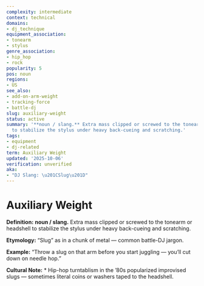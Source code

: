 ```yaml
---
complexity: intermediate
context: technical
domains:
- dj_technique
equipment_association:
- tonearm
- stylus
genre_association:
- hip_hop
- rock
popularity: 5
pos: noun
regions:
- US
see_also:
- add-on-arm-weight
- tracking-force
- battle-dj
slug: auxiliary-weight
status: active
summary: '**noun / slang.** Extra mass clipped or screwed to the tonearm or headshell
  to stabilize the stylus under heavy back-cueing and scratching.'
tags:
- equipment
- dj-related
term: Auxiliary Weight
updated: '2025-10-06'
verification: unverified
aka:
- "DJ Slang: \u201CSlug\u201D"
---
```


# Auxiliary Weight

**Definition:** **noun / slang.** Extra mass clipped or screwed to the tonearm or headshell to stabilize the stylus under heavy back-cueing and scratching.

**Etymology:** “Slug” as in a chunk of metal — common battle-DJ jargon.

**Example:** “Throw a slug on that arm before you start juggling — you’ll cut down on needle hop.”

**Cultural Note:** * Hip-hop turntablism in the ’80s popularized improvised slugs — sometimes literal coins or washers taped to the headshell.

